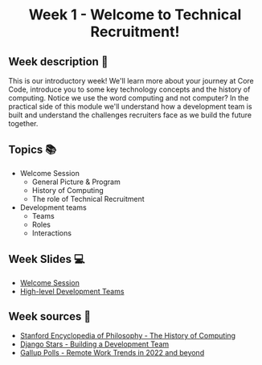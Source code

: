 <h1 align="center">Week 1 - Welcome to Technical Recruitment!</h1>

## Week description 🏁
<p>This is our introductory week! We'll learn more about your journey at Core Code, introduce you to some key technology concepts and the history of computing. Notice we use the word computing and not computer? In the practical side of this module we'll understand how a development team is built and understand the challenges recruiters face as we build the future together.</p>

## Topics 📚
* Welcome Session
  - General Picture & Program
  - History of Computing 
  - The role of Technical Recruitment
* Development teams
  - Teams
  - Roles
  - Interactions
 
## Week Slides 💻
* [Welcome Session](https://drive.google.com/file/d/1DA1PsGdP7iig_I3LKoYTImwKIEudPnY6/view?usp=sharing)
* [High-level Development Teams](https://drive.google.com/file/d/1zLci53AnMhkcJTpGF8seZPLAQYBtoYCO/view?usp=sharing)

## Week sources 🔗

* [Stanford Encyclopedia of Philosophy - The History of Computing](https://plato.stanford.edu/entries/computing-history/)
* [Django Stars - Building a Development Team](https://djangostars.com/blog/form-successful-development-team/)
* [Gallup Polls - Remote Work Trends in 2022 and beyond](https://news.gallup.com/poll/355907/remote-work-persisting-trending-permanent.aspx)
